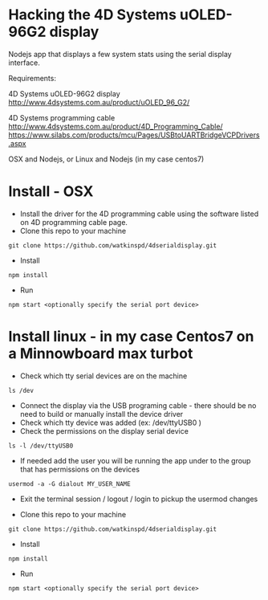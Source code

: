 # Hacking the 4D Systems uOLED-96G2 display

Nodejs app that displays a few system stats using the serial display interface.

Requirements:

4D Systems uOLED-96G2 display
http://www.4dsystems.com.au/product/uOLED_96_G2/

4D Systems programming cable
http://www.4dsystems.com.au/product/4D_Programming_Cable/
https://www.silabs.com/products/mcu/Pages/USBtoUARTBridgeVCPDrivers.aspx

OSX and Nodejs, or Linux and Nodejs (in my case centos7)

# Install - OSX

- Install the driver for the 4D programming cable using the software listed on 4D programming cable page.
- Clone this repo to your machine
```
git clone https://github.com/watkinspd/4dserialdisplay.git
```

- Install
```
npm install
```

- Run
```
npm start <optionally specify the serial port device>
```

# Install linux - in my case Centos7 on a Minnowboard max turbot

- Check which tty serial devices are on the machine
```
ls /dev
```
- Connect the display via the USB programing cable - there should be no need to build or manually install the device driver
- Check which tty device was added (ex: /dev/ttyUSB0 )
- Check the permissions on the display serial device
```
ls -l /dev/ttyUSB0
```

- If needed add the user you will be running the app under to the group that has permissions on the devices
```
usermod -a -G dialout MY_USER_NAME
```

- Exit the terminal session / logout / login to pickup the usermod changes

- Clone this repo to your machine
```
git clone https://github.com/watkinspd/4dserialdisplay.git
```

- Install
```
npm install
```

- Run
```
npm start <optionally specify the serial port device>
```
